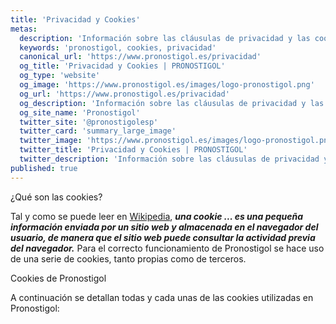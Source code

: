 ```yaml
---
title: 'Privacidad y Cookies'
metas: 
  description: 'Información sobre las cláusulas de privacidad y las cookies utilizadas en Pronostigol.'
  keywords: 'pronostigol, cookies, privacidad'
  canonical_url: 'https://www.pronostigol.es/privacidad'
  og_title: 'Privacidad y Cookies | PRONOSTIGOL'
  og_type: 'website'
  og_image: 'https://www.pronostigol.es/images/logo-pronostigol.png'
  og_url: 'https://www.pronostigol.es/privacidad'
  og_description: 'Información sobre las cláusulas de privacidad y las cookies utilizadas en Pronostigol.'
  og_site_name: 'Pronostigol'
  twitter_site: '@pronostigolesp'
  twitter_card: 'summary_large_image'
  twitter_image: 'https://www.pronostigol.es/images/logo-pronostigol.png'
  twitter_title: 'Privacidad y Cookies | PRONOSTIGOL'
  twitter_description: 'Información sobre las cláusulas de privacidad y las cookies utilizadas en Pronostigol.'
published: true
---
```


<v-card elevation="2" :class="{ 'my-5': true }">
  <v-card-title id="what-are-cookies" :class="{ 'black--text': true }">¿Qué son las cookies?</v-card-title>
  <v-card-text>
    <p class="text-justify">
      Tal y como se puede leer en <a href="https://es.wikipedia.org/wiki/Cookie_(inform%C3%A1tica)" target="_blank">Wikipedia</a>, <cite style="font-weight: bold">una cookie ... es una pequeña información enviada por un sitio web y almacenada en el navegador del usuario, de manera que el sitio web puede consultar la actividad previa del navegador.</cite> Para el correcto funcionamiento de Pronostigol se hace uso de una serie de cookies, tanto propias como de terceros.
    </p>
  </v-card-text>
  <v-card-title id="pronostigol-cookies" :class="{ 'black--text': true }">Cookies de Pronostigol</v-card-title>
  <v-card-text>
    <p class="text-justify">
      A continuación se detallan todas y cada unas de las cookies utilizadas en Pronostigol:
    </p>
    <v-simple-table :class="{ bordered: true }">
      <template v-slot:default>
        <thead>
          <tr>
            <th class="text-center">
              Dominio
            </th>
            <th class="text-center">
              Cookies
            </th>
            <th class="text-center">
              Descripción
            </th>
          </tr>
        </thead>
        <tbody>
          <tr>
            <td class="text-center">
              doubleclick.net	
            </td>
            <td class="text-center">
              <v-list-item>
                <v-list-item-content>
                  <v-list-item-title>DSID</v-list-item-title>
                </v-list-item-content>
              </v-list-item>
              <v-list-item>
                <v-list-item-content>
                  <v-list-item-title>IDE</v-list-item-title>
                </v-list-item-content>
              </v-list-item>
            </td>
            <td class="text-center">
              Cookies utilizadas para gestionar las impresiones y clicks de los anuncios mostrados en Pronostigol
            </td>
          </tr>
          <tr>
            <td class="text-center">
              google.com
            </td>
            <td class="text-center">
              <v-list-item>
                <v-list-item-content>
                  <v-list-item-title>1P_JAR</v-list-item-title>
                </v-list-item-content>
              </v-list-item>
              <v-list-item>
                <v-list-item-content>
                  <v-list-item-title>AID</v-list-item-title>
                </v-list-item-content>
              </v-list-item>
              <v-list-item>
                <v-list-item-content>
                  <v-list-item-title>APISID</v-list-item-title>
                </v-list-item-content>
              </v-list-item>
              <v-list-item>
                <v-list-item-content>
                  <v-list-item-title>CONSENT</v-list-item-title>
                </v-list-item-content>
              </v-list-item>
              <v-list-item>
                <v-list-item-content>
                  <v-list-item-title>HSID</v-list-item-title>
                </v-list-item-content>
              </v-list-item>
              <v-list-item>
                <v-list-item-content>
                  <v-list-item-title>NID</v-list-item-title>
                </v-list-item-content>
              </v-list-item>
              <v-list-item>
                <v-list-item-content>
                  <v-list-item-title>SAPISID</v-list-item-title>
                </v-list-item-content>
              </v-list-item>
              <v-list-item>
                <v-list-item-content>
                  <v-list-item-title>SID</v-list-item-title>
                </v-list-item-content>
              </v-list-item>
              <v-list-item>
                <v-list-item-content>
                  <v-list-item-title>SIDCC</v-list-item-title>
                </v-list-item-content>
              </v-list-item>
              <v-list-item>
                <v-list-item-content>
                  <v-list-item-title>SSID</v-list-item-title>
                </v-list-item-content>
              </v-list-item>
            </td>
            <td 
              class="text-center" 
              rowspan="4"
            >
              Cookies utilizadas por Google Analytics y Google AdSense para gestionar el tráfico y mostrar anuncios acorde a la navegación previa de cada usuario.
            </td>
          </tr>
          <tr>
            <td class="text-center">
              www.google.com
            </td>
            <td class="text-center">
              <v-list-item>
                <v-list-item-content>
                  <v-list-item-title>UULE</v-list-item-title>
                </v-list-item-content>
              </v-list-item>
              <v-list-item>
                <v-list-item-content>
                  <v-list-item-title>_ga</v-list-item-title>
                </v-list-item-content>
              </v-list-item>
            </td>
          </tr>
          <tr>
            <td class="text-center">
              google.es
            </td>
            <td class="text-center">
              <v-list-item>
                <v-list-item-content>
                  <v-list-item-title>1P_JAR</v-list-item-title>
                </v-list-item-content>
              </v-list-item>
              <v-list-item>
                <v-list-item-content>
                  <v-list-item-title>APISID</v-list-item-title>
                </v-list-item-content>
              </v-list-item>
              <v-list-item>
                <v-list-item-content>
                  <v-list-item-title>CONSENT</v-list-item-title>
                </v-list-item-content>
              </v-list-item>
              <v-list-item>
                <v-list-item-content>
                  <v-list-item-title>HSID</v-list-item-title>
                </v-list-item-content>
              </v-list-item>
              <v-list-item>
                <v-list-item-content>
                  <v-list-item-title>NID</v-list-item-title>
                </v-list-item-content>
              </v-list-item>
              <v-list-item>
                <v-list-item-content>
                  <v-list-item-title>SAPISID</v-list-item-title>
                </v-list-item-content>
              </v-list-item>
              <v-list-item>
                <v-list-item-content>
                  <v-list-item-title>SID</v-list-item-title>
                </v-list-item-content>
              </v-list-item>
              <v-list-item>
                <v-list-item-content>
                  <v-list-item-title>SSID</v-list-item-title>
                </v-list-item-content>
              </v-list-item>
            </td>
          </tr>
          <tr>
            <td class="text-center">
              pronostigol.es
            </td>
            <td class="text-center">
              <v-list-item>
                <v-list-item-content>
                  <v-list-item-title>_ga</v-list-item-title>
                </v-list-item-content>
              </v-list-item>
              <v-list-item>
                <v-list-item-content>
                  <v-list-item-title>_gat</v-list-item-title>
                </v-list-item-content>
              </v-list-item>
              <v-list-item>
                <v-list-item-content>
                  <v-list-item-title>_gat_gtag_UA_57106519_1</v-list-item-title>
                </v-list-item-content>
              </v-list-item>
              <v-list-item>
                <v-list-item-content>
                  <v-list-item-title>_gid</v-list-item-title>
                </v-list-item-content>
              </v-list-item>
            </td>
          </tr>
          <tr>
            <td class="text-center">
              www.pronostigol.es
            </td>
            <td class="text-center">
              <v-list-item>
                <v-list-item-content>
                  <v-list-item-title>connect.sid</v-list-item-title>
                </v-list-item-content>
              </v-list-item>
            </td>
            <td class="text-center">
              Cookie utilizada por Pronostigol para gestionar la sesión de los usuarios en la aplicación web.
            </td>
          </tr>
          <tr>
            <td class="text-center">
              twitter.com
            </td>
            <td class="text-center">
              <v-list-item>
                <v-list-item-content>
                  <v-list-item-title>_utma</v-list-item-title>
                </v-list-item-content>
              </v-list-item>
              <v-list-item>
                <v-list-item-content>
                  <v-list-item-title>_utmz</v-list-item-title>
                </v-list-item-content>
              </v-list-item>
              <v-list-item>
                <v-list-item-content>
                  <v-list-item-title>_ga</v-list-item-title>
                </v-list-item-content>
              </v-list-item>
              <v-list-item>
                <v-list-item-content>
                  <v-list-item-title>_gid</v-list-item-title>
                </v-list-item-content>
              </v-list-item>
              <v-list-item>
                <v-list-item-content>
                  <v-list-item-title>_twitter_sess</v-list-item-title>
                </v-list-item-content>
              </v-list-item>
              <v-list-item>
                <v-list-item-content>
                  <v-list-item-title>ads_prefs</v-list-item-title>
                </v-list-item-content>
              </v-list-item>
              <v-list-item>
                <v-list-item-content>
                  <v-list-item-title>auth_token</v-list-item-title>
                </v-list-item-content>
              </v-list-item>
              <v-list-item>
                <v-list-item-content>
                  <v-list-item-title>csrf_same_site_set</v-list-item-title>
                </v-list-item-content>
              </v-list-item>
              <v-list-item>
                <v-list-item-content>
                  <v-list-item-title>ct0</v-list-item-title>
                </v-list-item-content>
              </v-list-item>
              <v-list-item>
                <v-list-item-content>
                  <v-list-item-title>dnt</v-list-item-title>
                </v-list-item-content>
              </v-list-item>
              <v-list-item>
                <v-list-item-content>
                  <v-list-item-title>eu_cn</v-list-item-title>
                </v-list-item-content>
              </v-list-item>
              <v-list-item>
                <v-list-item-content>
                  <v-list-item-title>guest_id</v-list-item-title>
                </v-list-item-content>
              </v-list-item>
              <v-list-item>
                <v-list-item-content>
                  <v-list-item-title>kdt</v-list-item-title>
                </v-list-item-content>
              </v-list-item>
              <v-list-item>
                <v-list-item-content>
                  <v-list-item-title>mbox</v-list-item-title>
                </v-list-item-content>
              </v-list-item>
              <v-list-item>
                <v-list-item-content>
                  <v-list-item-title>personalization_id</v-list-item-title>
                </v-list-item-content>
              </v-list-item>
              <v-list-item>
                <v-list-item-content>
                  <v-list-item-title>remember_checked_on</v-list-item-title>
                </v-list-item-content>
              </v-list-item>
              <v-list-item>
                <v-list-item-content>
                  <v-list-item-title>syndication_guest_id</v-list-item-title>
                </v-list-item-content>
              </v-list-item>
              <v-list-item>
                <v-list-item-content>
                  <v-list-item-title>tfw_exp</v-list-item-title>
                </v-list-item-content>
              </v-list-item>
              <v-list-item>
                <v-list-item-content>
                  <v-list-item-title>twid</v-list-item-title>
                </v-list-item-content>
              </v-list-item>
              <v-list-item>
                <v-list-item-content>
                  <v-list-item-title>twtr_pixel_opt_in</v-list-item-title>
                </v-list-item-content>
              </v-list-item>
            </td>
            <td 
              class="text-center"
              rowspan="2"
            >
              Cookies utilizadas para la comunicación con Twitter y poder twittear rápidamente desde Pronostigol.
            </td>
          </tr>
          <tr>
            <td class="text-center">
              syndication.twitter.com
            </td>
            <td class="text-center">
              <v-list-item>
                <v-list-item-content>
                  <v-list-item-title>lang</v-list-item-title>
                </v-list-item-content>
              </v-list-item>
            </td>
          </tr>
        </tbody>
      </template>
    </v-simple-table>
  </v-card-text>
</v-card>
